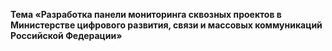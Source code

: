 ﻿**Тема «Разработка панели мониторинга сквозных проектов в Министерстве цифрового развития, связи и массовых коммуникаций Российской Федерации»**

